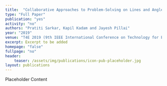 ```yaml
---
title:  "Collaborative Approaches to Problem-Solving on Lines and Angles Using Augmented Reality"
type: "Full Paper"
publication: "yes"
activity: "no"
authors: "Pratiti Sarkar, Kapil Kadam and Jayesh Pillai"
year: "2019"
venue: "T4E 2019 (9th IEEE International Conference on Technology for Education), Goa, India"
excerpt: Excerpt to be added
homepage: "false"
fullpage: "no"
header:
    teaser: /assets/img/publications/icon-pub-placeholder.jpg
layout: publications    
---
```


Placeholder Content